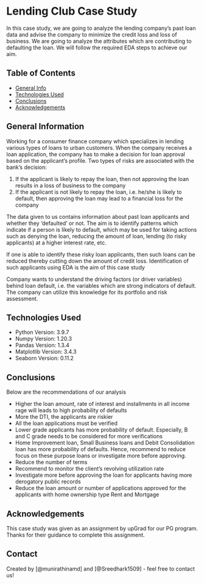 # Lending Club Case Study
In this case study, we are going to analyze the lending company’s past loan data and advise the company to minimize the credit loss and loss of business. We are going to analyze the attributes which are contributing to defaulting the loan. We will follow the required EDA steps to achieve our aim.
 


## Table of Contents
* [General Info](#general-information)
* [Technologies Used](#technologies-used)
* [Conclusions](#conclusions)
* [Acknowledgements](#acknowledgements)

<!-- You can include any other section that is pertinent to your problem -->

## General Information
Working for a consumer finance company which specializes in lending various types of loans to urban customers. When the company receives a loan application, the company has to make a decision for loan approval based on the applicant’s profile. Two types of risks are associated with the bank’s decision:
1) If the applicant is likely to repay the loan, then not approving the loan results in a loss of business to the company
2) If the applicant is not likely to repay the loan, i.e. he/she is likely to default, then approving the loan may lead to a financial loss for the company

The data given to us contains information about past loan applicants and whether they ‘defaulted’ or not.
The aim is to identify patterns which indicate if a person is likely to default, which may be used for taking actions such as denying the loan, reducing the amount of loan, lending (to risky applicants) at a higher interest rate, etc.

If one is able to identify these risky loan applicants, then such loans can be reduced thereby cutting down the amount of credit loss. Identification of such applicants using EDA is the aim of this case study

Company wants to understand the driving factors (or driver variables) behind loan default, i.e. the variables which are strong indicators of default. The company can utilize this knowledge for its portfolio and risk assessment.

<!-- You don't have to answer all the questions - just the ones relevant to your project. -->
## Technologies Used
- Python Version: 3.9.7
- Numpy Version: 1.20.3
- Pandas Version: 1.3.4
- Matplotlib Version: 3.4.3
- Seaborn Version: 0.11.2

## Conclusions
Below are the recommendations of our analysis
- Higher the loan amount, rate of interest and installments in all income rage will leads to high probability of defaults
- More the DTI, the applicants are riskier
- All the loan applications must be verified
- Lower grade applicants has more probability of default. Especially, B and C grade needs to be considered for more verifications
- Home Improvement loan, Small Business loans and Debit Consolidation loan has more probability of defaults. Hence, recommend to reduce focus on these purpose loans or investigate more before approving.
- Reduce the number of terms
- Recommend to monitor the client’s revolving utilization rate
- Investigate more before approving the loan for applicants having more derogatory public records
- Reduce the loan amount or number of applications approved for the applicants with home ownership type Rent and Mortgage



<!-- You don't have to answer all the questions - just the ones relevant to your project. -->




<!-- As the libraries versions keep on changing, it is recommended to mention the version of library used in this project -->

## Acknowledgements
This case study was given as an assignment by upGrad for our PG program. Thanks for their guidance to complete this assignment.


## Contact
Created by [@munirathinamd] and [@Sreedhark1509] - feel free to contact us!


<!-- Optional -->
<!-- ## License -->
<!-- This project is open source and available under the [... License](). -->

<!-- You don't have to include all sections - just the one's relevant to your project -->
